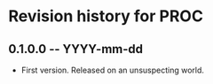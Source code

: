 # Revision history for PROC

## 0.1.0.0  -- YYYY-mm-dd

* First version. Released on an unsuspecting world.
